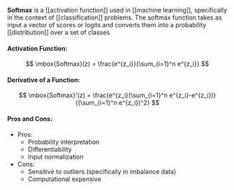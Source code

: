 **Softmax** is a [[activation function]] used in [[machine learning]], specifically in the context of [[classification]] problems. The softmax function takes as input a vector of scores or logits and converts them into a probability [[distribution]] over a set of classes

#### Activation Function:
$$
\mbox{Softmax}(z) = \frac{e^{z_i}}{\sum_{i=1}^n e^{z_i}}
$$

#### Derivative of a Function:
$$
\mbox{Softmax}'(z) = \frac{e^{z_i}(\sum_{i=1}^n e^{z_i}-e^{z_i})}{(\sum_{i=1}^n e^{z_i})^2}
$$

#### Pros and Cons:

* Pros:
	* Probability interpretation
	* Differentiability
	* Input normalization
* Cons:
	* Sensitive to outliers (specifically in imbalance data)
	* Computational expensive
